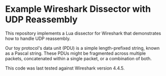 # Example Wireshark Dissector with UDP Reassembly

This repository implements a Lua dissector for Wireshark that demonstrates how to handle UDP reassembly.

Our toy protocol's data unit (PDU) is a simple length-prefixed string, known as a Pascal string. These PDUs might be fragmented across multiple packets, concatenated within a single packet, or a combination of both.

This code was last tested against Wireshark version 4.4.5.
